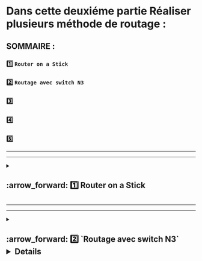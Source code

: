 # Dans cette deuxiéme partie Réaliser plusieurs méthode de routage :


## SOMMAIRE :
### 1️⃣ `Router on a Stick`
### 2️⃣ `Routage avec switch N3`
### 3️⃣
### 4️⃣
### 5️⃣

***
***

 <details>
<summary>
<h2>
:arrow_forward: 1️⃣ Router on a Stick  
</h2>
</summary>

 #### Cette méthode consiste à subdiviser l'interface physique d'un routeur en plusieurs sous interfaces logiques. Cette méthode peut être utilisée quand l'équipement à disposition ne possède pas suffisement d'interfaces physiques pour servir de passerelle par défaut à tous les VLANs de l'infrastructure.

### Préparation du Lab

#### 1.1 ) Nous repartons de la sauvegarde vidéo 18, nettoyage de l'infra:
* Les interfaces Gigabytes des trois switchs sont libérés, nettoyés et éteints.
*Le mode trunk est reconstitué via les ports FastEthernet corespondant
* les PC retrouvent leurs Vlan

#### 1.2) Le test sera réalisé avec un switch 4331( se ne sera pas la solution retenu)

#### 1.3) Configurer le routeur Routeur3

#### Passer l'interface Gigabiteeternet 0/1 en Trunk
     saiph(config)#interface gigabitEthernet 0/1
     saiph(config-if)#switch mode trunk
     saiph(config-if)#no switchport access vlan 3000
     saiph(config-if)#no shutdown 

#### 1.4) Créer le routage inter Vlan
#### On réalise ça avec un routeur On a Stick:
     Router#  conf t

#### 1.5) Division de l'interface Gigabiteethernet 0/0/1
     Router(config-if)#interface gigabitEthernet 0/0/1.10

#### 1.6) On lui applique le protocole `iE802.1Q` et on tag le Vlan
      Router(config-subif)#encapsulation dot1Q 10 
   
#### On répéte l'opération pour le Vlan 20,30,40

#### 1.7) Appliquer des adresse IP aux Interfaces créer précédement
      Router(config)#interface gigabitEthernet 0/0/1.10
      Router(config-subif)#ip address 10.10.10.254 255.255.255.0

#### On répéte l'opération pour le Vlan 20,30,40
#### Copie de la config
     Router(config-subif)#do wr

### ⚠️Tout les Vlan doivent être déclarer sur tous les switchs, sinon ça ne fontionne pas!!⚠️
### Si l'on oubli des Vlans en raport avec la division on a stick impossible de se connecter.



 
 </details> 


***
***


<details>
<summary>
<h2>
:arrow_forward: 2️⃣ `Routage avec switch N3`<details> 
</h2>
</summary>


#### Ici utilisation d'un switch de niveau 3 afin de réaliser un routage pour notre réseau.

#### Switch utilisé sur cisco 3650 24PS

#### 2.1) Ajouter les modules d'alimentation
![image](https://github.com/user-attachments/assets/4bda0f2e-c3ca-42de-ac29-cb1f2676f545)

#### 2.2) Changer de nom et Sécuriser le switch en éteignant les interfaces GigabitEtehrnet 
         Switch(config)#hostname rigel
         rigel>en
         rigel#conf t
         rigel(config)#interface range gigabitEthernet 1/0/1-24 
         rigel(config-if-range)#shutdown
         rigel(config)#interface range gigabitEthernet 1/1/1-4 
         rigel(config-if-range)#shutdown 

#### 2.3) Activer le routage sur le switch 
        rigel(config)#ip routing


#### 2.4) Création des Vlan
        rigel(config-vlan)#name DIR
        rigel(config-vlan)#ex
        rigel(config)#vlan 20
        rigel(config-vlan)#name FIN
        rigel(config-vlan)#EX
        rigel(config)#VLAN 30
        rigel(config-vlan)#name MARK
        rigel(config-vlan)#ex
        rigel(config)#vlan 40
        rigel(config-vlan)#name PROD
        rigel(config-vlan)#ex

#### 2.5) Donner des adresses au Vlan
        rigel#conf t
        rigel(config)#interface vlan 10
        rigel(config-if)#ip address 10.10.10.254 255.255.255.0
        rigel(config-if)#ex
        rigel(config)#interface vlan 20
        rigel(config-if)#ip address 10.20.20.254 255.255.255.0
        rigel(config-if)#ex
        rigel(config)#interface vlan 30
        rigel(config-if)#ip address 10.30.30.254 255.255.255.0
        rigel(config-if)#ex
        rigel(config)#interface vlan 40
        rigel(config-if)#ip address 10.40.40.254 255.255.255.0
        rigel(config-if)#ex
        rigel(config)#do wr


## CHANGEMENT DES INTERFACES DES SWITCH

### `SAIPH`

#### 2.6) Eteindre et sécuriser interface FastEthernet0/23 et interface FastEthernet0/24

           interface FastEthernet0/23
           switchport access vlan 3000
           switchport mode access
           shutdown
           !
           interface FastEthernet0/24
           switchport access vlan 3000
           switchport mode access
           shutdown


#### 2.7) changer le configuration de interface GigabitEthernet0/1 et interface GigabitEthernet0/2
          interface GigabitEthernet0/1
          switchport access vlan 3000
          switchport mode access
          shutdown
          !
          interface GigabitEthernet0/2
          switchport mode trunk

### ALNILAM

#### 2.8)  Configuration de interface FastEthernet0/24,interface GigabitEthernet0/2
         interface FastEthernet0/24
         switchport access vlan 3000
         switchport mode access
         shutdown

         interface GigabitEthernet0/2
         switchport mode trunk
         !

### AINITAK 

#### 2.9)  Configuration de interface FastEthernet0/23,interface GigabitEthernet0/2

         interface FastEthernet0/23
         switchport access vlan 3000
         switchport mode access
         shutdown

         interface GigabitEthernet0/2
         switchport mode trunk

#### 2.10) Relier le switch N3 avec les switch N2

![image](https://github.com/user-attachments/assets/a90db12a-04e1-4e15-b367-259eb8bce20e)

#### 2.11) Passer les interfaces de Rigel en Trunk
            rigel(config)#interface range gigabitEthernet 1/0/1-3
            rigel(config-if-range)#switchport mode trunk 
            rigel(config-if-range)#no shutdown

##### ⚠️Les differentes machines peuvent communiquer




















































</details>















